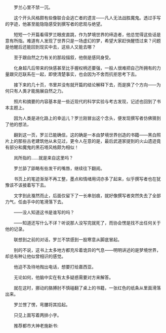 　　罗兰心里不禁一沉。

　　这个开头风格颇有些像联合会逃亡者的遗言——凡人无法战胜魔鬼。透过手写的字迹，他甚至能隐隐感受到撰写者的悲观与绝望。

　　短短一个开篇看得罗兰眼皮直跳，作为梦境世界的缔造者，他总觉得这些话是意有所指。难道有人发现了世界只是一场虚幻的梦，希望大家赶快醒悟过来？问题是他醒后还能回到现实中去，这些人又能去哪？

　　至于跟自然之力有关的那段描叙，他倒是感同身受。

　　化身超凡后带来的快感甚至比手握权柄还要强，一般人很难把自己所拥有的力量跟灾厄联系在一起，即使清楚事实，也会因为不舍而抗拒思考下去。

　　接下来的几十页，书里并没有就开篇的结论解释下去，而是换了个方向——为何只有人类才能施展自然之力。

　　照片和摘要的内容基本是一些近现代的科学实验与考古发现，记述也回到了书本主题上。

　　因为人类是进化路上的幸运儿？罗兰刚冒出这个念头，便发现撰写者仿佛猜到了他的想法，

　　翻到这一页，罗兰已能确信，这的确是一本由梦境世界创造的书籍——黑白照片上的那些古老建筑他从未见过，更令人在意的是，最后武道家提到的火山遗迹竟有部分和魔鬼的黑石塔风格颇为相似！

　　岚所指的……就是来自这里吗？

　　罗兰舔了舔略有些发干的嘴唇，继续往下翻阅。

　　书页上的笔迹渐渐不再工整，墨点和情绪用词亦多了起来，似乎撰写者也在犹豫该不该接着写下去。

　　文字到此戛然而止，后面仅留下了一长串划痕，就好像撰写者突然失去了全部力气，任由手中的笔滑落下去。

　　——没人知道这书是谁写的吗？

　　——知道还写什么不详？听说那人没写完就死了，而协会愣是找不出任何关于他的记录。

　　联想到之前的对话，罗兰不禁感到一股寒意从脚底冒起。

　　别的不说，这书上太多地方都充斥着诡异的气息——明明讲述的是梦境世界，却总有种让他似曾相识的感觉。

　　他迫不及待地掏出电话，想要打给嘉西亚。

　　无论如何，他脑中实在有太多疑惑需要对方来解答。

　　就在这时，挪动的胳膊肘不慎碰翻了桌上的书籍，一张红色的纸条从里面滑落出来。

　　罗兰愣了愣，弯腰将其拾起。

　　只见上面写着两排小字。

　　推荐都市大神老施新书:
